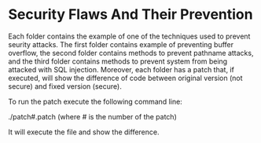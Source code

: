 # Security Flaws And Their Prevention

Each folder contains the example of one of the techniques used to prevent seurity attacks. The first folder contains example of preventing buffer overflow, the second folder contains methods to prevent pathname attacks, and the third folder contains methods to prevent system from being attacked with SQL injection. Moreover, each folder has a patch that, if executed, will show the difference of code between original version (not secure) and fixed version (secure). 

To run the patch execute the following command line:

./patch#.patch (where # is the number of the patch) 

It will execute the file and show the difference. 
